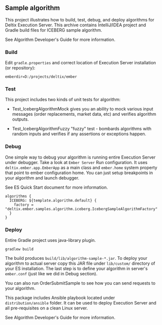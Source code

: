 ## Sample algorithm

This project illustrates how to build, test, debug, and deploy algorithms for Deltix Execution Server.
This archive contains IntelliJ/IDEA project and Gradle build files for ICEBERG sample algorithm.

See Algorithm Developer's Guide for more information.

### Build
Edit `gradle.properties` and correct location of Execution Server installation (or repository):
```
emberdir=D:/projects/deltix/ember
```

### Test
This project includes two kinds of unit tests for algorithm:

* Test_IcebergAlgorithmMock gives you an ability to mock various input messages (order replacements, market data, etc) 
  and verifies algorithm outputs.

* Test_IcebergAlgorithmFuzzy "fuzzy" test - bombards algorithms with random inputs and verifies if any assertions or 
  exceptions happen.

### Debug

One simple way to debug your algorithm is running entire Execution Server under debugger. 
Take a look at `Ember Server` Run configuration. It uses `deltix.ember.app.EmberApp` as a main class and `ember.home` 
system property that point to ember configuration home.
You can just setup breakpoints in your algorithm and launch debugger.

See ES Quick Start document for more information.

```
algorithms {
  ICEBERG: ${template.algorithm.default} {
    factory = "deltix.ember.samples.algorithm.iceberg.IcebergSampleAlgorithmFactory"
  }
}
````

### Deploy

Entire Gradle project uses java-library plugin.

```
gradlew build 
```

The build produces `build/lib/algorithm-sample-*.jar`. To deploy your algorithm to actual server copy this JAR file under `lib/custom/` directory of your ES installation.
The last step is to define your algorithm in server's `ember.conf` (just like we did in Debug section).  

You can also run OrderSubmitSample to see how you can send requests to your algorithm.

This package includes Ansible playbook located under `distribution/ansible` folder. It can be used to deploy Execution Server and all pre-requisites on a clean Linux server.


See Algorithm Developer's Guide for more information.  